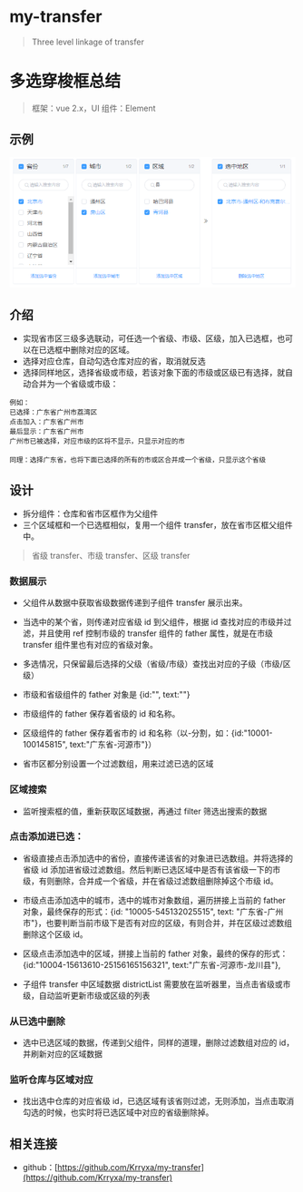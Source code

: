 # my-transfer
> Three level linkage of transfer

# 多选穿梭框总结

> 框架：vue 2.x，UI 组件：Element

## 示例
![](https://github.com/Krryxa/WORK-LEARNING/blob/master/images/city.jpg)

## 介绍
- 实现省市区三级多选联动，可任选一个省级、市级、区级，加入已选框，也可以在已选框中删除对应的区域。
- 选择对应仓库，自动勾选仓库对应的省，取消就反选
- 选择同样地区，选择省级或市级，若该对象下面的市级或区级已有选择，就自动合并为一个省级或市级：

```
例如：
已选择：广东省广州市荔湾区
点击加入：广东省广州市
最后显示：广东省广州市
广州市已被选择，对应市级的区将不显示，只显示对应的市

同理：选择广东省，也将下面已选择的所有的市或区合并成一个省级，只显示这个省级
```

## 设计
- 拆分组件：仓库和省市区框作为父组件
- 三个区域框和一个已选框相似，复用一个组件 transfer，放在省市区框父组件中。
> 省级 transfer、市级 transfer、区级 transfer

### 数据展示
- 父组件从数据中获取省级数据传递到子组件 transfer 展示出来。

- 当选中的某个省，则传递对应省级 id 到父组件，根据 id 查找对应的市级并过滤，并且使用 ref 控制市级的 transfer 组件的 father 属性，就是在市级 transfer 组件里也有对应的省级对象。
- 多选情况，只保留最后选择的父级（省级/市级）查找出对应的子级（市级/区级）
- 市级和省级组件的 father 对象是 {id:"", text:""}
- 市级组件的 father 保存着省级的 id 和名称。
- 区级组件的 father 保存着省市的 id 和名称（以-分割，如：{id:"10001-100145815", text:"广东省-河源市"}）
- 省市区都分别设置一个过滤数组，用来过滤已选的区域

### 区域搜索
- 监听搜索框的值，重新获取区域数据，再通过 filter 筛选出搜索的数据

### 点击添加进已选：
- 省级直接点击添加选中的省份，直接传递该省的对象进已选数组。并将选择的省级 id 添加进省级过滤数组。然后判断已选区域中是否有该省级一下的市级，有则删除，合并成一个省级，并在省级过滤数组删除掉这个市级 id。
- 市级点击添加选中的城市，选中的城市对象数组，遍历拼接上当前的 father 对象，最终保存的形式：{id: "10005-545132025515", text: "广东省-广州市"}，也要判断当前市级下是否有对应的区级，有则合并，并在区级过滤数组删除这个区级 id。
- 区级点击添加选中的区域，拼接上当前的 father 对象，最终的保存的形式：{id:"10004-15613610-25156165156321", text:"广东省-河源市-龙川县"},

- 子组件 transfer 中区域数据 districtList 需要放在监听器里，当点击省级或市级，自动监听更新市级或区级的列表

### 从已选中删除
- 选中已选区域的数据，传递到父组件，同样的道理，删除过滤数组对应的 id，并刷新对应的区域数据

### 监听仓库与区域对应
- 找出选中仓库的对应省级 id，已选区域有该省则过滤，无则添加，当点击取消勾选的时候，也实时将已选区域中对应的省级删除掉。

## 相关连接
- github：[https://github.com/Krryxa/my-transfer](https://github.com/Krryxa/my-transfer)

